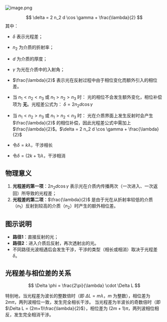 ![image.png](https://cloud.intro-iu.top:738/d/ThreeBody/ZeroHzzzzPic/202412191940313.png)

$$ \delta = 2 n_2 d \cos \gamma + \frac{\lambda}{2} $$
其中：

- $\delta$ 表示光程差；
- $n_2$ 为介质的折射率；
- $d$ 为介质的厚度；
- $\gamma$ 为光在介质中的入射角；
- $\frac{\lambda}{2}$ 表示光在反射过程中由于相位变化而额外引入的相位差。

- 当 $n_1 < n_2 < n_3$ 或 $n_1 > n_2 > n_3$ 时： 光的相位不会发生额外变化，相位补偿项为 **无**。光程差公式为： $\delta = 2 n_2 d \cos \gamma$
- 当 $n_1 < n_2 > n_3$ 或 $n_1 > n_2 < n_3$ 时： 光在介质界面上发生反射时会产生 $\frac{\lambda}{2}$ 的相位补偿，因此光程差公式中需加上 $\frac{\lambda}{2}$。$\delta = 2 n_2 d \cos \gamma + \frac{\lambda}{2}$

- 令$\delta=k\lambda$，干涉相长
- 令$\delta=(2k+1)\lambda$，干涉相消

## 物理意义

1. **光程差的第一项**：$2 n_2 d \cos \gamma$ 表示光在介质内传播两次（一次进入、一次返回）所导致的光程差；
2. **光程差的第二项**：$\frac{\lambda}{2}$ 是由于光在从折射率较低的介质（$n_1$）反射到较高的介质（$n_2$）时产生的额外相位差。

## 图示说明

- **路径1**：直接反射的光；
- **路径2**：进入介质后反射，再次透射出的光。
- 不同路径光波相遇后会发生干涉，干涉的类型（相长或相消）取决于光程差 $\delta$。

## 光程差与相位差的关系

$$ \Delta \phi = \frac{2\pi}{\lambda} \cdot \Delta L $$

特别地，当光程差为波长的整数倍时（即 $\Delta L = m\lambda$，$m$ 为整数），相位差为 $2m\pi$，两列波相位一致，发生完全相长干涉。 当光程差为半波长的奇数倍时（即 $\Delta L = (2m+1)\frac{\lambda}{2}$），相位差为 $(2m+1)\pi$，两列波相位相反，发生完全相消干涉。
